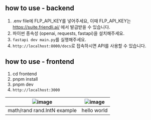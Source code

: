 ## how to use - backend

1. .env file에 FLP_API_KEY를 넣어주세요, 이때 FLP_API_KEY는 <https://suite.friendli.ai/> 에서 발급받을 수 있습니다.
2. 파이썬 종속성 (openai, requests, fastapi)을 설치해주세요.
3. `fastapi dev main.py`를 실행해주세요.
4. `http://localhost:8000/docs`로 접속하시면 API를 사용할 수 있습니다.

## how to use - frontend
1. cd frontend
2. pnpm install
3. pnpm dev
4. `http://localhost:3000`


| ![image](https://github.com/minpeter/play.go.ai/assets/62207008/6c34e31f-5e02-4bb7-b540-98a7bc1c00d7) | ![image](https://github.com/minpeter/play.go.ai/assets/62207008/fc1260a2-e19e-48cc-90b1-026405f506b0) |
| --- | --- |
| math/rand rand.IntN example | hello world |
